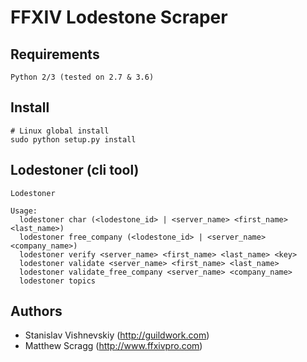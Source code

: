 # FFXIV Lodestone Scraper

## Requirements
```
Python 2/3 (tested on 2.7 & 3.6)
```

## Install
```
# Linux global install
sudo python setup.py install
```

## Lodestoner (cli tool)
```
Lodestoner

Usage:
  lodestoner char (<lodestone_id> | <server_name> <first_name> <last_name>)
  lodestoner free_company (<lodestone_id> | <server_name> <company_name>)
  lodestoner verify <server_name> <first_name> <last_name> <key>
  lodestoner validate <server_name> <first_name> <last_name>
  lodestoner validate_free_company <server_name> <company_name>
  lodestoner topics
```

## Authors
- Stanislav Vishnevskiy (http://guildwork.com)
- Matthew Scragg (http://www.ffxivpro.com)
